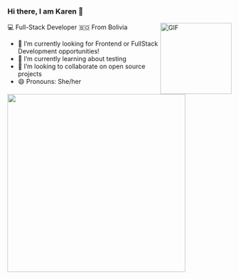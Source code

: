 ### Hi there, I am Karen 👋

<img align="right" alt="GIF" height="160px" src="https://octodex.github.com/images/femalecodertocat.png" />

:computer: Full-Stack Developer
:bolivia: From Bolivia

- 🔭 I’m currently looking for Frontend or FullStack Development opportunities!
- 🌱 I’m currently learning about testing
- 👯 I’m looking to collaborate on open source projects
- 😄 Pronouns: She/her

<p>
  <a href="#"><img src="https://github-readme-stats-nine-ashen.vercel.app/api?username=kleyla&show_icons=true&count_private=true&theme=synthwave" width="400"></a>
</p>

<!--
**kleyla/kleyla** is a ✨ _special_ ✨ repository because its `README.md` (this file) appears on your GitHub profile.

Here are some ideas to get you started:

- 🔭 I’m currently working on ...
- 🌱 I’m currently learning ...
- 👯 I’m looking to collaborate on ...
- 🤔 I’m looking for help with ...
- 💬 Ask me about ...
- 📫 How to reach me: ...
- 😄 Pronouns: ...
- ⚡ Fun fact: ...
-->
